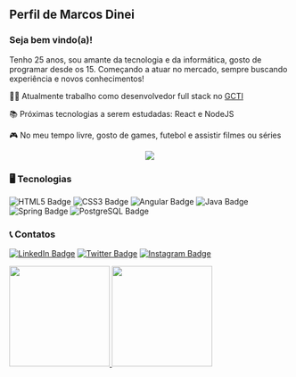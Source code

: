 ## Perfil de Marcos Dinei

### Seja bem vindo(a)!
Tenho 25 anos, sou amante da tecnologia e da informática, gosto de programar desde os 15. Começando a atuar no mercado, sempre buscando experiência e novos conhecimentos!

🧑‍💻 Atualmente trabalho como desenvolvedor full stack no [GCTI](https://gcti.parnamirim.rn.gov.br/)

📚 Próximas tecnologias a serem estudadas: React e NodeJS

🎮 No meu tempo livre, gosto de games, futebol e assistir filmes ou séries

<div id="header" align="center">
  <img src="https://media.giphy.com/media/v1.Y2lkPTc5MGI3NjExMDU2MDdjYjBiMWQ4YWMxOTUwOWI4ZWMzNmFiYzAwNjJlOGE4ZTkzNiZjdD1n/zOvBKUUEERdNm/giphy.gif"/>
</div>

### 🖥️ Tecnologias
![HTML5 Badge](https://img.shields.io/badge/HTML5-E34F26?style=for-the-badge&logo=html5&logoColor=white)
![CSS3 Badge](https://img.shields.io/badge/CSS3-1572B6?style=for-the-badge&logo=css3&logoColor=white)
![Angular Badge](https://img.shields.io/badge/Angular-DD0031?style=for-the-badge&logo=angular&logoColor=white)
![Java Badge](https://img.shields.io/badge/Java-ED8B00?style=for-the-badge&logo=openjdk&logoColor=white)
![Spring Badge](	https://img.shields.io/badge/Spring-6DB33F?style=for-the-badge&logo=spring&logoColor=white)
![PostgreSQL Badge](https://img.shields.io/badge/PostgreSQL-316192?style=for-the-badge&logo=postgresql&logoColor=white)

### 📞 Contatos
[![LinkedIn Badge](https://img.shields.io/badge/LinkedIn-0077B5?style=for-the-badge&logo=linkedin&logoColor=white)](https://www.linkedin.com/in/marcos-dinei-444738194/)
[![Twitter Badge](https://img.shields.io/badge/Twitter-1DA1F2?style=for-the-badge&logo=twitter&logoColor=white)](https://twitter.com/marcos_dinei)
[![Instagram Badge](https://img.shields.io/badge/Instagram-E4405F?style=for-the-badge&logo=instagram&logoColor=white)](https://www.instagram.com/marcosdinei/)

<div>
  <a href="https://github.com/marcosdinei">
  <img height="180em" src="https://github-readme-stats.vercel.app/api/top-langs/?username=marcosdinei&layout=compact&langs_count=7&theme=apprentice"/>
  <img height="180em" src="https://github-readme-stats.vercel.app/api?username=marcosdinei&show_icons=true&theme=apprentice&include_all_commits=true&count_private=true"/>
</div>
